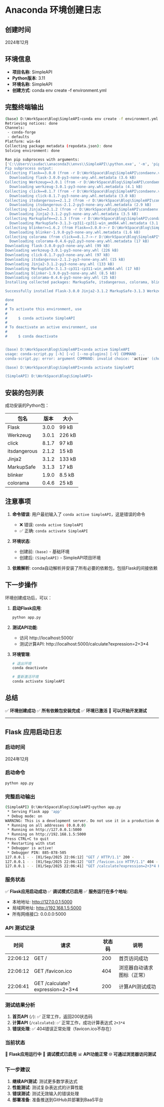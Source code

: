 # Anaconda 环境创建日志

## 创建时间
2024年12月

## 环境信息
- **项目名称**: SimpleAPI
- **Python版本**: 3.11
- **环境名称**: SimpleAPI
- **创建方式**: conda env create -f environment.yml

## 完整终端输出

```bash
(base) D:\WorkSpace\Blog\SimpleAPI>conda env create -f environment.yml
Retrieving notices: done
Channels:
 - conda-forge
 - defaults
Platform: win-64
Collecting package metadata (repodata.json): done
Solving environment: done

Ran pip subprocess with arguments:
['C:\\Users\\sudac\\anaconda3\\envs\\SimpleAPI\\python.exe', '-m', 'pip', 'install', '-U', '-r', 'D:\\WorkSpace\\Blog\\SimpleAPI\\condaenv.vmy_vh_u.requirements.txt (line 1)]
Pip subprocess output:
Collecting Flask==3.0.0 (from -r D:\WorkSpace\Blog\SimpleAPI\condaenv.vmy_vh_u.requirements.txt (line 1))
  Downloading flask-3.0.0-py3-none-any.whl.metadata (3.6 kB)
Collecting Werkzeug==3.0.1 (from -r D:\WorkSpace\Blog\SimpleAPI\condaenv.vmy_vh_u.requirements.txt (line 2))
  Downloading werkzeug-3.0.1-py3-none-any.whl.metadata (4.1 kB)
Collecting click==8.1.7 (from -r D:\WorkSpace\Blog\SimpleAPI\condaenv.vmy_vh_u.requirements.txt (line 3))
  Downloading click-8.1.7-py3-none-any.whl.metadata (3.0 kB)
Collecting itsdangerous==2.1.2 (from -r D:\WorkSpace\Blog\SimpleAPI\condaenv.vmy_vh_u.requirements.txt (line 4))
  Downloading itsdangerous-2.1.2-py3-none-any.whl.metadata (2.9 kB)
Collecting Jinja2==3.1.2 (from -r D:\WorkSpace\Blog\SimpleAPI\condaenv.vmy_vh_u.requirements.txt (line 5))
  Downloading Jinja2-3.1.2-py3-none-any.whl.metadata (3.5 kB)
Collecting MarkupSafe==2.1.3 (from -r D:\WorkSpace\Blog\SimpleAPI\condaenv.vmy_vh_u.requirements.txt (line 6))
  Downloading MarkupSafe-3.1.3-cp311-cp311-win_amd64.whl.metadata (3.1 kB)
Collecting blinker>=1.6.2 (from Flask==3.0.0->-r D:\WorkSpace\Blog\SimpleAPI\condaenv.vmy_vh_u.requirements.txt (line 1))
  Downloading blinker-1.9.0-py3-none-any.whl.metadata (1.6 kB)
Collecting colorama (from click==8.1.7->-r D:\WorkSpace\Blog\SimpleAPI\condaenv.vmy_vh_u.requirements.txt (line 3))
  Downloading colorama-0.4.6-py2.py3-none-any.whl.metadata (17 kB)
Downloading flask-3.0.0-py3-none-any.whl (99 kB)
Downloading werkzeug-3.0.1-py3-none-any.whl (226 kB)
Downloading click-8.1.7-py3-none-any.whl (97 kB)
Downloading itsdangerous-2.1.2-py3-none-any.whl (15 kB)
Downloading Jinja2-3.1.2-py3-none-any.whl (133 kB)
Downloading MarkupSafe-3.1.3-cp311-cp311-win_amd64.whl (17 kB)
Downloading blinker-1.9.0-py3-none-any.whl (8.5 kB)
Downloading colorama-0.4.6-py3-none-any.whl (25 kB)
Installing collected packages: MarkupSafe, itsdangerous, colorama, blinker, Werkzeug, Jinja2, click, Flask

Successfully installed Flask-3.0.0 Jinja2-3.1.2 MarkupSafe-3.1.3 Werkzeug-3.0.1 blinker-1.9.0 click-8.1.7 colorama-0.4.6 itsdangerous-2.1.2

done
#
# To activate this environment, use
#
#     $ conda activate SimpleAPI
#
# To deactivate an active environment, use
#
#     $ conda deactivate


(base) D:\WorkSpace\Blog\SimpleAPI>conda active SimpleAPI
usage: conda-script.py [-h] [-v] [--no-plugins] [-V] COMMAND ...
conda-script.py: error: argument COMMAND: invalid choice: 'active' (choose from 'activate', 'clean', 'commands', 'compare', 'config', 'create', 'deactivate', 'env', 'export', 'info', 'init', 'install', 'list', 'notices', 'package', 'build', 'content-trust', 'convert', 'debug', 'develop', 'doctor', 'index', 'inspect', 'metapackage', 'render', 'repoquery', 'skeleton', 'pack', 'repo', 'server', 'token', 'remove', 'uninstall', 'rename', 'run', 'search', 'update', 'upgrade')

(base) D:\WorkSpace\Blog\SimpleAPI>conda activate SimpleAPI

(SimpleAPI) D:\WorkSpace\Blog\SimpleAPI>
```

## 安装的包列表

成功安装的Python包：

| 包名 | 版本 | 大小 |
|------|------|------|
| Flask | 3.0.0 | 99 kB |
| Werkzeug | 3.0.1 | 226 kB |
| click | 8.1.7 | 97 kB |
| itsdangerous | 2.1.2 | 15 kB |
| Jinja2 | 3.1.2 | 133 kB |
| MarkupSafe | 3.1.3 | 17 kB |
| blinker | 1.9.0 | 8.5 kB |
| colorama | 0.4.6 | 25 kB |

## 注意事项

1. **命令错误**: 用户最初输入了 `conda active SimpleAPI`，这是错误的命令
   - ❌ 错误: `conda active SimpleAPI`
   - ✅ 正确: `conda activate SimpleAPI`

2. **环境状态**: 
   - 创建前: `(base)` - 基础环境
   - 创建后: `(SimpleAPI)` - SimpleAPI项目环境

3. **依赖解析**: conda自动解析并安装了所有必要的依赖包，包括Flask的间接依赖

## 下一步操作

环境创建成功后，可以：

1. **启动Flask应用**:
   ```bash
   python app.py
   ```

2. **测试API功能**:
   - 访问 http://localhost:5000/
   - 测试计算API: http://localhost:5000/calculate?expression=2+3*4

3. **环境管理**:
   ```bash
   # 退出环境
   conda deactivate
   
   # 重新激活环境
   conda activate SimpleAPI
   ```

## 总结

✅ **环境创建成功**
✅ **所有依赖包安装完成**
✅ **环境已激活**
🚀 **可以开始开发测试**

---

## Flask 应用启动日志

### 启动时间
2024年12月

### 启动命令
```bash
python app.py
```

### 完整启动输出

```bash
(SimpleAPI) D:\WorkSpace\Blog\SimpleAPI>python app.py
 * Serving Flask app 'app'
 * Debug mode: on
WARNING: This is a development server. Do not use it in a production deployment. Use a production WSGI server instead.
 * Running on all addresses (0.0.0.0)
 * Running on http://127.0.0.1:5000
 * Running on http://192.168.1.5:5000
Press CTRL+C to quit
 * Restarting with stat
 * Debugger is active!
 * Debugger PIN: 885-878-505
127.0.0.1 - - [01/Sep/2025 22:06:12] "GET / HTTP/1.1" 200 -
127.0.0.1 - - [01/Sep/2025 22:06:12] "GET /favicon.ico HTTP/1.1" 404 -
127.0.0.1 - - [01/Sep/2025 22:06:41] "GET /calculate?expression=2+3*4 HTTP/1.1" 200 -
```

### 服务状态

✅ **Flask应用启动成功**
✅ **调试模式已启用**
✅ **服务运行在多个地址**:
- 本地地址: http://127.0.0.1:5000
- 局域网地址: http://192.168.1.5:5000
- 所有网络接口: 0.0.0.0:5000

### API 测试记录

| 时间 | 请求 | 状态码 | 说明 |
|------|------|--------|------|
| 22:06:12 | GET / | 200 | 首页访问成功 |
| 22:06:12 | GET /favicon.ico | 404 | 浏览器自动请求图标（正常） |
| 22:06:41 | GET /calculate?expression=2+3*4 | 200 | 计算API测试成功 |

### 测试结果分析

1. **首页API** (`/`): ✅ 正常工作，返回200状态码
2. **计算API** (`/calculate`): ✅ 正常工作，成功计算表达式 `2+3*4`
3. **错误处理**: ✅ 404错误正常处理（favicon.ico不存在）

### 当前状态

🚀 **Flask应用运行中**
🔧 **调试模式已启用**
📊 **API功能正常**
🌐 **可通过浏览器访问测试**

### 下一步建议

1. **继续API测试**: 测试更多数学表达式
2. **性能测试**: 测试复杂表达式的计算性能
3. **错误测试**: 测试无效输入的错误处理
4. **部署准备**: 准备推送到GitHub并部署到BaaS平台
